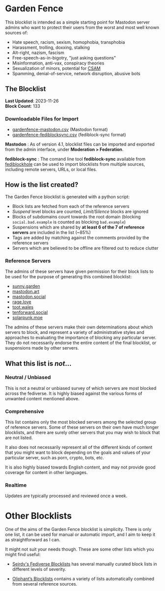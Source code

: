 # Garden Fence

This blocklist is intended as a simple starting point for Mastodon server admins who want to protect their users from the worst and most well known sources of:

- Hate speech, racism, sexism, homophobia, transphobia
- Harassment, trolling, doxxing, stalking
- Alt-right, nazism, fascism
- Free-speech-as-in-bigotry, "just asking questions"
- Misinformation, anti-vax, conspiracy theories
- Sexualization of minors, potential for [CSAM](https://www.missingkids.org/theissues/csam)
- Spamming, denial-of-service, network disruption, abusive bots

## The Blocklist

**Last Updated**: 2023-11-26  
**Block Count**: 133  

### Downloadable Files for Import
- [gardenfence-mastodon.csv](https://github.com/gardenfence/blocklist/blob/main/gardenfence-mastodon.csv) (Mastodon format)
- [gardenfence-fediblocksync.csv](https://github.com/gardenfence/blocklist/blob/main/gardenfence-fediblocksync.csv) (fediblock-sync format)

**Mastodon**
: As of version 4.1, blocklist files can be imported and exported from the admin interface, under **Moderation > Federation**.

**fediblock-sync**
: The comand line tool **fediblock-sync** available from [fediblockhole](https://github.com/eigenmagic/fediblockhole) can be used to import blocklists from multiple sources, including remote servers, URLs, or local files.

## How is the list created?

The Garden Fence blocklist is generated with a python script:

- Block lists are fetched from each of the reference servers
- *Suspend* level blocks are counted, *Limit/Silence* blocks are ignored
- Blocks of subdomains count towards the root domain (blocking `social.bad.example` is counted as blocking `bad.example`)
- Suspensions which are shared by **at least 6 of the 7 of reference servers** are included in the list (~85%)
- Tags are added by matching against the comments provided by the reference servers
- Servers which are believed to be offline are filtered out to reduce clutter

### Reference Servers

The admins of these servers have given permission for their block lists to be used for the purpose of generating this combined blocklist:

- [sunny.garden](https://sunny.garden)
- [mastodon.art](https://mastodon.art)
- [mastodon.social](https://mastodon.social)
- [rage.love](https://rage.love)
- [toot.wales](https://toot.wales)
- [tenforward.social](https://tenforward.social)
- [solarpunk.moe](https://solarpunk.moe)

The admins of these servers make their own determinations about which servers to block, and represent a variety of administrative styles and approaches to evaluating the importance of blocking any particular server. They do not necessarily endorse the entire content of the final blocklist, or suspensions made by other servers.

## What this list is *not*...

### Neutral / Unbiased

This is not a neutral or unbiased survey of which servers are most blocked across the fediverse. It is highly biased against the various forms of unwanted content mentioned above.

### Comprehensive

This list contains only the most blocked servers among the selected group of reference servers.  Some of these servers on their own have much longer blocklists, and there are surely other servers that you may wish to block that are not listed.

It also does not necessarily represent all of the different kinds of content that you might want to block depending on the goals and values of your particular server, such as porn, crypto, bots, etc.

It is also highly biased towards English content, and may not provide good coverage for content in other languages.

### Realtime

Updates are typically processed and reviewed once a week.

# Other Blocklists

One of the aims of the Garden Fence blocklist is simplicity. There is only one list, it can be used for manual or automatic import, and I aim to keep it as straightforward as I can.  

It might not suit your needs though.  These are some other lists which you might find useful:

- [Seirdy's Fediverse Blocklists](https://seirdy.one/posts/2023/05/02/fediverse-blocklists/) has several manually curated block lists in different levels of severity.

- [Oliphant’s Blocklists](https://writer.oliphant.social/oliphant/blocklists) contains a variety of lists automatically combined from several reference sources.
